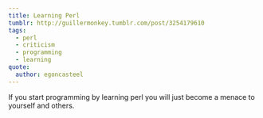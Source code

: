 ```yaml
---
title: Learning Perl
tumblr: http://guillermonkey.tumblr.com/post/3254179610
tags:
  - perl
  - criticism
  - programming
  - learning
quote:
  author: egoncasteel
---
```


If you start programming by learning perl you will just become a menace to yourself and others.
